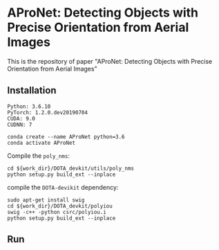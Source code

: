 # AProNet: Detecting Objects with Precise Orientation from Aerial Images
This is the repository of paper "AProNet: Detecting Objects with Precise Orientation from Aerial Images"
## Installation
    Python: 3.6.10  
    PyTorch: 1.2.0.dev20190704  
    CUDA: 9.0  
    CUDNN: 7  

    conda create --name AProNet python=3.6
    conda activate AProNet
    
Compile the `poly_nms`:    

    cd ${work_dir}/DOTA_devkit/utils/poly_nms  
    python setup.py build_ext --inplace  

compile the `DOTA-devikit` dependency:   

    sudo apt-get install swig  
    cd ${work_dir}/DOTA_devkit/polyiou  
    swig -c++ -python csrc/polyiou.i  
    python setup.py build_ext --inplace  

## Run

